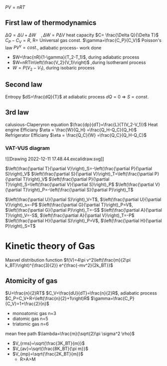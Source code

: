 $PV=nRT$

## First law of thermodynamics
$\Delta Q=\Delta U+\Delta W \quad,\Delta W= P\Delta V$
heat capacity $C= \frac{\Delta Q}{\Delta T}$
$C_P-C_V=R$, R= Universal gas const.
$\gamma=\frac{C_P}{C_V}$
Poisson's law $PV^\gamma=cost.$, adiabatic process-
work done 
- $W=\frac{nR}{1-\gamma}(T_2-T_1)$, during adiabatic process
- $W=nRTln\left(\frac{V_2}{V_1}\right)$ ,during Isotheraml process
- $W=P(V_2-V_1)$, during isobaric process

## Second law
Entropy $dS=\frac{dQ}{T}$
at adiabatic process $dQ=0$ => $S=const.$

## 3rd law
calusious-Claperyron equation 
$\frac{dp}{dT}=\frac{L}{T(V_2-V_1)}$
Heat engine Efficiany $\eta = \frac{W}{Q_H} =\frac{Q_H-Q_C}{Q_H}$
Refrigerator Efficiany $\eta = \frac{Q_C}{W} =\frac{Q_C}{Q_H-Q_C}$

### VAT-VUS diagram
![[Drawing 2022-12-11 17.48.44.excalidraw.svg]]

$\left(\frac{\partial T}{\partial V}\right)_S=-\left(\frac{\partial P}{\partial S}\right)_V$
$\left(\frac{\partial S}{\partial V}\right)_T=\left(\frac{\partial P}{\partial T}\right)_V$
$\left(\frac{\partial P}{\partial T}\right)_S=\left(\frac{\partial V}{\partial S}\right)_P$
$\left(\frac{\partial V}{\partial T}\right)_P=-\left(\frac{\partial S}{\partial P}\right)_T$

$\left(\frac{\partial U}{\partial S}\right)_V=T$, $\left(\frac{\partial U}{\partial V}\right)_s=-P$
$\left(\frac{\partial G}{\partial T}\right)_P=V$, $\left(\frac{\partial G}{\partial P}\right)_T=-S$
$\left(\frac{\partial A}{\partial T}\right)_V=-S$, $\left(\frac{\partial A}{\partial V}\right)_T=-P$
$\left(\frac{\partial H}{\partial S}\right)_P=V$, $\left(\frac{\partial H}{\partial P}\right)_S=T$

# Kinetic theory of Gas

Maxvel distribution function
$f(V)=4\pi v^2\left(\frac{m}{2\pi k_BT}\right)^{\frac{3}{2}} e^{\frac{-mv^2}{2k_BT}}$
## Atomicity of gas
$U=\frac{n}{2}RT$
$C_V=\frac{dU}{dT}=\frac{n}{2}R$, adiabatic process
$C_P=C_V+R=\left(\frac{n}{2}+1\right)R$
$\gamma=\frac{C_P}{C_V}=1+\frac{2}{n}$
- monoatomic gas n=3
- diatomic gas n=5
- triatomic gas n=6

mean free path $\lambda=\frac{m}{\sqrt{2}\pi \sigma^2 \rho}$

- $V_{rms}=\sqrt{\frac{3K_BT}{m}}$
- $V_{av}=\sqrt{\frac{8K_BT}{\pi m}}$
- $V_{mp}=\sqrt{\frac{2K_BT}{m}}$
	- R>A>M

